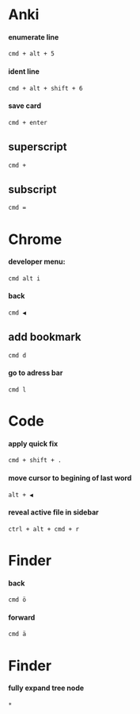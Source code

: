 # Anki

#### enumerate line

`cmd + alt + 5`

#### ident line

`cmd + alt + shift + 6`

#### save card

`cmd + enter`

## superscript

`cmd +`

## subscript

`cmd =`

# Chrome

#### developer menu:

`cmd alt i`

#### back

`cmd ◀︎`

## add bookmark

`cmd d`

#### go to adress bar

`cmd l`

# Code

#### apply quick fix

`cmd + shift + .`

#### move cursor to begining of last word

`alt + ◀︎`

#### reveal active file in sidebar

`ctrl + alt + cmd + r`

# Finder

#### back

`cmd ö`

#### forward

`cmd ä`

# Finder

#### fully expand tree node

`*`